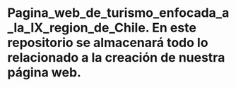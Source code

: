 # Pagina_web_de_turismo_enfocada_a_la_IX_region_de_Chile. En este repositorio se almacenará todo lo relacionado a la creación de nuestra página web.
